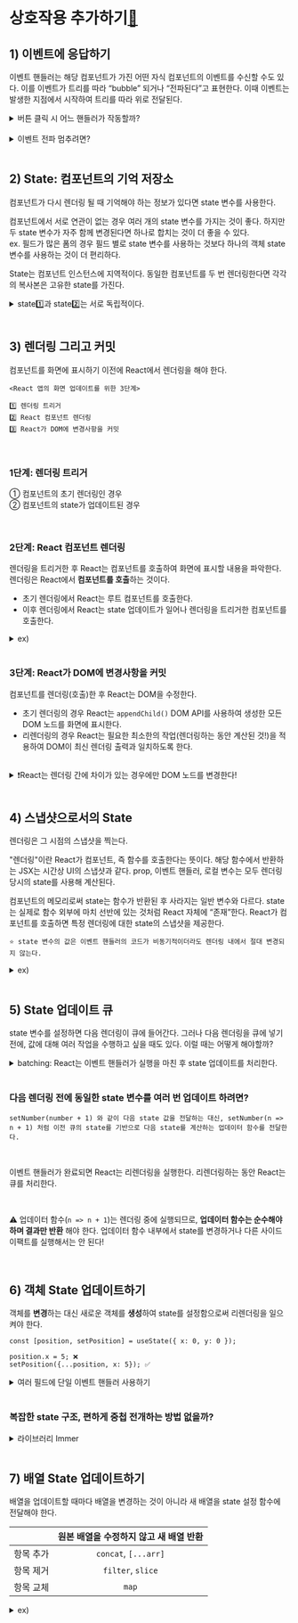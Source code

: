 # 상호작용 추가하기[🔗](https://ko.react.dev/learn/adding-interactivity)

## 1) 이벤트에 응답하기

이벤트 핸들러는 해당 컴포넌트가 가진 어떤 자식 컴포넌트의 이벤트를 수신할 수도 있다. 이를 이벤트가 트리를 따라 “bubble” 되거나 “전파된다”고 표현한다. 이때 이벤트는 발생한 지점에서 시작하여 트리를 따라 위로 전달된다.

<details>
  <summary>버튼 클릭 시 어느 핸들러가 작동할까?</summary>

<br/>

```
export default function Toolbar() {
  return (
    <div className="Toolbar" onClick={() => {
      alert('You clicked on the toolbar!');
    }}>

      <button onClick={() => alert('Playing!')}>
        Play Movie
      </button>
      // ⭐ ①'Playing!' ②'You clicked on the toolbar!'

      <button onClick={() => alert('Uploading!')}>
        Upload Image
      </button>
      // ⭐ ①'Uploading!' ②'You clicked on the toolbar!'

    </div>
  );
}
```

⚠️ 부여된 JSX 태그 내에서만 실행되는 onScroll을 제외한 React 내의 모든 이벤트는 전파된다

</details>

<br/>

<details>
  <summary>이벤트 전파 멈추려면?</summary>

<br/>

```
function Button({ onClick, children }) {
  return (
    <button onClick={e => {
      e.stopPropagation(); //⭐
      onClick();
    }}>
      {children}
    </button>
  );
}

export default function Toolbar() {
  return (
    <div className="Toolbar" onClick={() => {
      alert('You clicked on the toolbar!');
    }}>
      <Button onClick={() => alert('Playing!')}>
        Play Movie
      </Button>
      <Button onClick={() => alert('Uploading!')}>
        Upload Image
      </Button>
    </div>
  );
}

```

→ 이벤트 핸들러가 매개변수로 받는 이벤트 오브젝트를 사용하여 전파를 막을 수 있다. `e.stopPropagation()` 호출하여 이벤트 핸들러가 상위 태그에서 실행되지 않도록 멈추기!

</details>

<br/>

## 2) State: 컴포넌트의 기억 저장소

컴포넌트가 다시 렌더링 될 때 기억해야 하는 정보가 있다면 state 변수를 사용한다.

컴포넌트에서 서로 연관이 없는 경우 여러 개의 state 변수를 가지는 것이 좋다. 하지만 두 state 변수가 자주 함께 변경된다면 하나로 합치는 것이 더 좋을 수 있다.  
ex. 필드가 많은 폼의 경우 필드 별로 state 변수를 사용하는 것보다 하나의 객체 state 변수를 사용하는 것이 더 편리하다.

State는 컴포넌트 인스턴스에 지역적이다. 동일한 컴포넌트를 두 번 렌더링한다면 각각의 복사본은 고유한 state를 가진다.

<details>
  <summary>state1️⃣과 state2️⃣는 서로 독립적이다.</summary>

  <br/>

```
import Gallery from './Gallery.js';

export default function Page() {
  return (
    <div className="Page">
      <Gallery /> 컴포넌트 안의 state1️⃣
      <Gallery /> 컴포넌트 안의 state2️⃣
    </div>
  );
}
```

⭐ 추가로, Page 컴포넌트는 Gallery의 state에 대해 아무것도 “알지” 못하며 심지어 그것이 있는지도 모른다. Props와 달리, state는 선언한 컴포넌트에 완전히 비공개이다. 부모 컴포넌트는 이를 변경할 수 없다.

</details>

<br/>

## 3) 렌더링 그리고 커밋

컴포넌트를 화면에 표시하기 이전에 React에서 렌더링을 해야 한다.

```
<React 앱의 화면 업데이트를 위한 3단계>

1️⃣ 렌더링 트리거
2️⃣ React 컴포넌트 렌더링
3️⃣ React가 DOM에 변경사항을 커밋
```

<br>

### 1단계: 렌더링 트리거

① 컴포넌트의 초기 렌더링인 경우  
② 컴포넌트의 state가 업데이트된 경우

<br/>

### 2단계: React 컴포넌트 렌더링

렌더링을 트리거한 후 React는 컴포넌트를 호출하여 화면에 표시할 내용을 파악한다.  
렌더링은 React에서 <b>컴포넌트를 호출</b>하는 것이다.

- 초기 렌더링에서 React는 루트 컴포넌트를 호출한다.
- 이후 렌더링에서 React는 state 업데이트가 일어나 렌더링을 트리거한 컴포넌트를 호출한다.

<details>
  <summary>ex)</summary>

<br/>

```
import Gallery from './Gallery.js';
import { createRoot } from 'react-dom/client';

const root = createRoot(document.getElementById('root'))
root.render(<Gallery />);
```

```
export default function Gallery() {
  return (
    <section>
      <h1>Inspiring Sculptures</h1>
      <Image />
      <Image />
      <Image />
    </section>
  );
}

function Image() {
  return (
    <img
      src="https://i.imgur.com/ZF6s192.jpg"
      alt="'Floralis Genérica' by Eduardo Catalano: a gigantic metallic flower sculpture with reflective petals"
    />
  );
}

```

초기 렌더링 하는 동안 React는 `<section>`, `<h1>` 그리고 3개의 `<img>` 태그에 대한 DOM 노드를 생성한다.  
리렌더링하는 동안 React는 이전 렌더링 이후 변경된 속성을 계산한다. 다음 단계인 커밋 단계까지는 해당 정보로 아무런 작업도 수행하지 않는다.

</details>

<br/>

### 3단계: React가 DOM에 변경사항을 커밋

컴포넌트를 렌더링(호출)한 후 React는 DOM을 수정한다.

- 초기 렌더링의 경우 React는 `appendChild()` DOM API를 사용하여 생성한 모든 DOM 노드를 화면에 표시한다.
- 리렌더링의 경우 React는 필요한 최소한의 작업(렌더링하는 동안 계산된 것!)을 적용하여 DOM이 최신 렌더링 출력과 일치하도록 한다.

<br/>

<details><summary>❗React는 렌더링 간에 차이가 있는 경우에만 DOM  노드를 변경한다! </summary>

<br/>

매초 부모로부터 전달된 다른 props로 다시 렌더링하는 컴포넌트가 있다. `<input>`에 텍스트를 입력하여 `value`를 업데이트하지만 컴포넌트가 리렌더링될 때 텍스트는 사라지지 않는다.

```
export default function Clock({ time }) {
  return (
    <>
      <h1>{time}</h1>
      <input />
    </>
  );
}
```

→ 마지막 단계에서 React가 `<h1>`의 내용만 새로운 time으로 업데이트하기 때문이다.  
`<input>`이 JSX에서 이전과 같은 위치로 확인되므로 React는 `<input>` 또는 `value`를 건드리지 않는다!

</details>

<br/>

## 4) 스냅샷으로서의 State

렌더링은 그 시점의 스냅샷을 찍는다.

"렌더링"이란 React가 컴포넌트, 즉 함수를 호출한다는 뜻이다. 해당 함수에서 반환하는 JSX는 시간상 UI의 스냅샷과 같다.
prop, 이벤트 핸들러, 로컬 변수는 모두 렌더링 당시의 state를 사용해 계산된다.

컴포넌트의 메모리로써 state는 함수가 반환된 후 사라지는 일반 변수와 다르다. state는 실제로 함수 외부에 마치 선반에 있는 것처럼 React 자체에 “존재”한다. React가 컴포넌트를 호출하면 특정 렌더링에 대한 state의 스냅샷을 제공한다.

```
⭐ state 변수의 값은 이벤트 핸들러의 코드가 비동기적이더라도 렌더링 내에서 절대 변경되지 않는다.
```

<details>
<summary>ex)</summary>

<br/>

```
import { useState } from 'react';

export default function Counter() {
  const [number, setNumber] = useState(0);

  return (
    <>
      <h1>{number}</h1>
      <button onClick={() => {
        setNumber(number + 5);
        setTimeout(() => {
          alert(number);
        }, 3000);
      }}>+5</button>
    </>
  )
}

```

→ 해당 렌더링의 onClick 내에서, setNumber(number + 5)가 호출된 후에도 number의 값은 계속 0이다.  
이 값은 컴포넌트를 호출해 React가 UI의 “스냅샷을 찍을” 때 “고정”된 값이다.

 </details>

<br/>

## 5) State 업데이트 큐

state 변수를 설정하면 다음 렌더링이 큐에 들어간다. 그러나 다음 렌더링을 큐에 넣기 전에, 값에 대해 여러 작업을 수행하고 싶을 때도 있다. 이럴 때는 어떻게 해야할까?

<details>
<summary>batching: React는 이벤트 핸들러가 실행을 마친 후 state 업데이트를 처리한다.</summary>

<br/>

React는 state 업데이트를 하기 전에 이벤트 핸들러의 모든 코드가 실행될 때까지 기다린다. 이 때문에 리렌더링은 모든 set함수() 호출이 완료된 이후에만 일어난다.

이렇게 하면 너무 많은 리렌더링이 발생하지 않고도 여러 컴포넌트에서 나온 다수의 state 변수를 업데이트할 수 있다. 하지만 이는 이벤트 핸들러와 그 안에 있는 코드가 완료될 때까지 UI가 업데이트되지 않는다는 의미이기도 하다. batching라고도 하는 이 동작은 React 앱을 훨씬 빠르게 실행할 수 있게 해준다. 또한 일부 변수만 업데이트된 “반쯤 완성된” 혼란스러운 렌더링을 처리하지 않아도 된다.

</details>

<br/>

### 다음 렌더링 전에 동일한 state 변수를 여러 번 업데이트 하려면?

```
setNumber(number + 1) 와 같이 다음 state 값을 전달하는 대신, setNumber(n => n + 1) 처럼 이전 큐의 state를 기반으로 다음 state를 계산하는 업데이터 함수를 전달한다.
```

<br/>

이벤트 핸들러가 완료되면 React는 리렌더링을 실행한다. 리렌더링하는 동안 React는 큐를 처리한다.

<br/>

⚠️ 업데이터 함수(`n => n + 1`)는 렌더링 중에 실행되므로, <b>업데이터 함수는 순수해야 하며 결과만 반환</b> 해야 한다. 업데이터 함수 내부에서 state를 변경하거나 다른 사이드 이팩트를 실행해서는 안 된다!

<br/>

## 6) 객체 State 업데이트하기

객체를 <b>변경</b>하는 대신 새로운 객체를 <b>생성</b>하여 state를 설정함으로써 리렌더링을 일으켜야 한다.

```
const [position, setPosition] = useState({ x: 0, y: 0 });

position.x = 5; ❌
setPosition({...position, x: 5}); ✅
```

<details>
<summary>여러 필드에 단일 이벤트 핸들러 사용하기 </summary>

<br/>

```
import { useState } from 'react';

export default function Form() {
  const [person, setPerson] = useState({
    firstName: 'Barbara',
    lastName: 'Hepworth',
    email: 'bhepworth@sculpture.com'
  });

  function handleChange(e) {
    setPerson({
      ...person,
      [e.target.name]: e.target.value //⭐
    });
  }

  return (
    <>
      <label>
        First name:
        <input
          name="firstName"
          value={person.firstName}
          onChange={handleChange}
        />
      </label>
      <label>
        Last name:
        <input
          name="lastName"
          value={person.lastName}
          onChange={handleChange}
        />
      </label>
      <label>
        Email:
        <input
          name="email"
          value={person.email}
          onChange={handleChange}
        />
      </label>
      <p>
        {person.firstName}{' '}
        {person.lastName}{' '}
        ({person.email})
      </p>
    </>
  );
}
```

</details>

<br/>

### 복잡한 state 구조, 편하게 중첩 전개하는 방법 없을까?

<details>
<summary>라이브러리 Immer</summary>

<br/>

```
import { useImmer } from 'use-immer';

export default function Form() {
  const [person, updatePerson] = useImmer({
    name: 'Niki de Saint Phalle',
    artwork: {
      title: 'Blue Nana',
      city: 'Hamburg',
      image: 'https://i.imgur.com/Sd1AgUOm.jpg',
    }
  });

  function handleNameChange(e) {
    updatePerson(draft => {
      draft.name = e.target.value;
    });
  }

  function handleTitleChange(e) {
    updatePerson(draft => {
      draft.artwork.title = e.target.value;
    });
  }

  function handleCityChange(e) {
    updatePerson(draft => {
      draft.artwork.city = e.target.value;
    });
  }

  function handleImageChange(e) {
    updatePerson(draft => {
      draft.artwork.image = e.target.value;
    });
  }

  return (
    <>
      <label>
        Name:
        <input
          value={person.name}
          onChange={handleNameChange}
        />
      </label>
      <label>
        Title:
        <input
          value={person.artwork.title}
          onChange={handleTitleChange}
        />
      </label>
      <label>
        City:
        <input
          value={person.artwork.city}
          onChange={handleCityChange}
        />
      </label>
      <label>
        Image:
        <input
          value={person.artwork.image}
          onChange={handleImageChange}
        />
      </label>
      <p>
        <i>{person.artwork.title}</i>
        {' by '}
        {person.name}
        <br />
        (located in {person.artwork.city})
      </p>
      <img
        src={person.artwork.image}
        alt={person.artwork.title}
      />
    </>
  );
}
```

→ Immer는 업데이트 핸들러를 간결하게 관리할 수 있으며 특히 state가 중첩되어 있고 객체를 복사하는 것이 중복되는 코드를 만들 때 유용하다.

 </details>

 <br/>

## 7) 배열 State 업데이트하기

배열을 업데이트할 때마다 배열을 변경하는 것이 아니라 새 배열을 state 설정 함수에 전달해야 한다.

|           | 원본 배열을 수정하지 않고 새 배열 반환 |
| :-------: | :------------------------------------: |
| 항목 추가 |          `concat`, `[...arr]`          |
| 항목 제거 |           `filter`, `slice`            |
| 항목 교체 |                 `map`                  |

<details>
<summary>ex)</summary>

<br/>

```
import { useState } from 'react';

const initialProducts = [{
  id: 0,
  name: 'Baklava',
  count: 1,
}, {
  id: 1,
  name: 'Cheese',
  count: 5,
}, {
  id: 2,
  name: 'Spaghetti',
  count: 2,
}];

export default function ShoppingCart() {
  const [
    products,
    setProducts
  ] = useState(initialProducts)

  function handleIncreaseClick(productId) {
    setProducts(products.map(product => {
      if (product.id === productId) {
        return {
          ...product,
          count: product.count + 1
        };
      } else {
        return product;
      }
    }))
  }

  function handleDecreaseClick(productId) {
    let nextProducts = products.map(product => {
      if (product.id === productId) {
        return {
          ...product,
          count: product.count - 1
        };
      } else {
        return product;
      }
    });
    nextProducts = nextProducts.filter(p =>
      p.count > 0
    );
    setProducts(nextProducts)
  }

  return (
    <ul>
      {products.map(product => (
        <li key={product.id}>
          {product.name}
          {' '}
          (<b>{product.count}</b>)
          <button onClick={() => {
            handleIncreaseClick(product.id);
          }}>
            +
          </button>
          <button onClick={() => {
            handleDecreaseClick(product.id);
          }}>
            –
          </button>
        </li>
      ))}
    </ul>
  );
}

```

</details>
